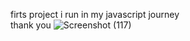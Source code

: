 firts project i run in my javascript journey  
thank you 
![Screenshot (117)](https://github.com/user-attachments/assets/ee73f82c-3a1d-4a6a-8742-ed80fc1f29a6)
